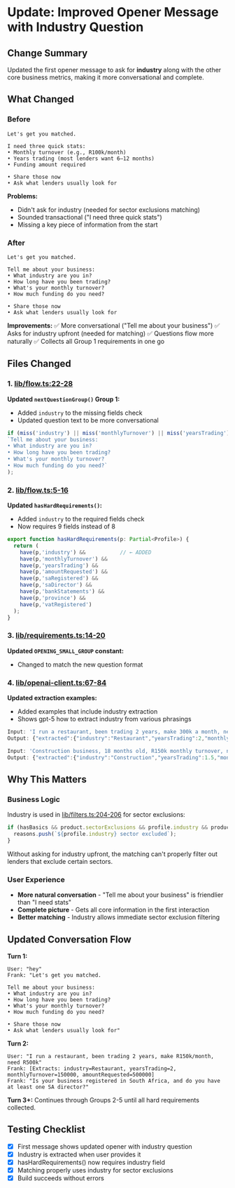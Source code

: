 # Update: Improved Opener Message with Industry Question

## Change Summary
Updated the first opener message to ask for **industry** along with the other core business metrics, making it more conversational and complete.

## What Changed

### Before
```
Let's get you matched.

I need three quick stats:
• Monthly turnover (e.g., R100k/month)
• Years trading (most lenders want 6–12 months)
• Funding amount required

• Share those now
• Ask what lenders usually look for
```

**Problems:**
- Didn't ask for industry (needed for sector exclusions matching)
- Sounded transactional ("I need three quick stats")
- Missing a key piece of information from the start

### After
```
Let's get you matched.

Tell me about your business:
• What industry are you in?
• How long have you been trading?
• What's your monthly turnover?
• How much funding do you need?

• Share those now
• Ask what lenders usually look for
```

**Improvements:**
✅ More conversational ("Tell me about your business")
✅ Asks for industry upfront (needed for matching)
✅ Questions flow more naturally
✅ Collects all Group 1 requirements in one go

## Files Changed

### 1. [lib/flow.ts:22-28](lib/flow.ts#L22-L28)
**Updated `nextQuestionGroup()` Group 1:**
- Added `industry` to the missing fields check
- Updated question text to be more conversational

```typescript
if (miss('industry') || miss('monthlyTurnover') || miss('yearsTrading') || miss('amountRequested')) return (
`Tell me about your business:
• What industry are you in?
• How long have you been trading?
• What's your monthly turnover?
• How much funding do you need?`
);
```

### 2. [lib/flow.ts:5-16](lib/flow.ts#L5-L16)
**Updated `hasHardRequirements()`:**
- Added `industry` to the required fields check
- Now requires 9 fields instead of 8

```typescript
export function hasHardRequirements(p: Partial<Profile>) {
  return (
    have(p,'industry') &&           // ← ADDED
    have(p,'monthlyTurnover') &&
    have(p,'yearsTrading') &&
    have(p,'amountRequested') &&
    have(p,'saRegistered') &&
    have(p,'saDirector') &&
    have(p,'bankStatements') &&
    have(p,'province') &&
    have(p,'vatRegistered')
  );
}
```

### 3. [lib/requirements.ts:14-20](lib/requirements.ts#L14-L20)
**Updated `OPENING_SMALL_GROUP` constant:**
- Changed to match the new question format

### 4. [lib/openai-client.ts:67-84](lib/openai-client.ts#L67-L84)
**Updated extraction examples:**
- Added examples that include industry extraction
- Shows gpt-5 how to extract industry from various phrasings

```typescript
Input: 'I run a restaurant, been trading 2 years, make 300k a month, need 1.2m'
Output: {"extracted":{"industry":"Restaurant","yearsTrading":2,"monthlyTurnover":300000,"amountRequested":1200000}}

Input: 'Construction business, 18 months old, R150k monthly turnover, need R500k'
Output: {"extracted":{"industry":"Construction","yearsTrading":1.5,"monthlyTurnover":150000,"amountRequested":500000}}
```

## Why This Matters

### Business Logic
Industry is used in [lib/filters.ts:204-206](lib/filters.ts#L204-L206) for sector exclusions:
```typescript
if (hasBasics && product.sectorExclusions && profile.industry && product.sectorExclusions.includes(profile.industry)) {
  reasons.push(`${profile.industry} sector excluded`);
}
```

Without asking for industry upfront, the matching can't properly filter out lenders that exclude certain sectors.

### User Experience
- **More natural conversation** - "Tell me about your business" is friendlier than "I need stats"
- **Complete picture** - Gets all core information in the first interaction
- **Better matching** - Industry allows immediate sector exclusion filtering

## Updated Conversation Flow

**Turn 1:**
```
User: "hey"
Frank: "Let's get you matched.

Tell me about your business:
• What industry are you in?
• How long have you been trading?
• What's your monthly turnover?
• How much funding do you need?

• Share those now
• Ask what lenders usually look for"
```

**Turn 2:**
```
User: "I run a restaurant, been trading 2 years, make R150k/month, need R500k"
Frank: [Extracts: industry=Restaurant, yearsTrading=2, monthlyTurnover=150000, amountRequested=500000]
Frank: "Is your business registered in South Africa, and do you have at least one SA director?"
```

**Turn 3+:** Continues through Groups 2-5 until all hard requirements collected.

## Testing Checklist

- [x] First message shows updated opener with industry question
- [x] Industry is extracted when user provides it
- [x] hasHardRequirements() now requires industry field
- [x] Matching properly uses industry for sector exclusions
- [x] Build succeeds without errors
